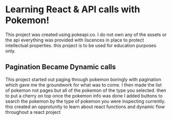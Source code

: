 # Learning React & API calls with Pokemon!

This project was created using pokeapi.co. I do not own any of the assets or the api everything was provided with liscences in place to protect intellectual properties. this project is to be used for education purposes only.

## Pagination Became Dynamic calls

This project started out paging through pokemon boringly with pagination which gave me the groundwork for what was to come. I then made the list of pokemon not pages but all of the pokemon of the type you selected. then to put a cherry on top once the pokemon info was done I added buttons to search the pokemon by the type of pokemon you were inspecting currently. this created an opprotunity to learn about react functions and dynamic flow throughout a react project

